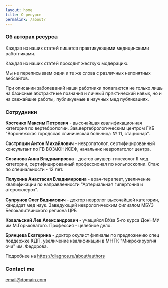 ```yaml
---
layout: home
title: О ресурсе
permalink: /about/
---
```




### Об авторах ресурса

Каждая из наших статей пишется практикующими медицинскими работниками.

Каждая из наших статей проходит  жесткую модерацию. 

Мы не переписываем одни и те же слова с различных непонятных вебсайтов.

При описании заболеваний наши работники полагаются не только лишь  на базисные абстрактные познания и личный практический навык, но и на свежайшие работы, публикуемые в научных мед публикациях.

### Сотрудники

**Костенко Максим Петрович** - высочайшая квалификационная категория по вертебрологии.
 Зав.вертебрологическим центром ГКБ "Воронежская городская клиническая больница № 11, стационар".
 
**Састрпцин Антон Михайлович** - невропатолог, сертифицированный консультант по ГВ ВОЗ\ЮНИСЕФ, начальник невропатолог  центра.

**Созинова Анна Владимировна** - доктор акушер-гинеколог II мед. категории, сертифицированный профессионал по кольпоскопии. Стаж по специальности - 12 лет.

**Полухина Анастасия Владимировна** - врач-терапевт, увеличение квалификации по направленности "Артериальная гипертония и атеросклероз".

**Супрунов Олег Вадимович** -  доктор невролог высочайшей категории, кандидат мед наук. Заведующий неврологическим филиалом МБУЗ Белокалитвинского региона ЦРБ

**Ковальский Лев Александрович** -  учащийся ВУза 5-го курса ДонНМУ им.М.Горьковатого. Профессия - целебное дело.

**Брянцева Екатерина** -  доктор окулист филиалы по предложению спец поддержке КДП, увеличение квалификации в МНТК "Микрохирургия очи" им. Федорова.

Подробнее на https://diagnos.ru/about/authors

### Contact me

[email@domain.com](mailto:email@domain.com)